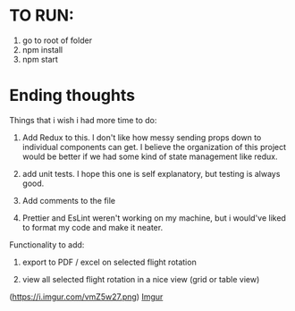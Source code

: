 # TO RUN:

1) go to root of folder
2) npm install
3) npm start


# Ending thoughts

Things that i wish i had more time to do:

1) Add Redux to this. I don't like how messy sending props down to individual components can get. I believe the organization of this project would be better if we had 
some kind of state management like redux.

2) add unit tests. I hope this one is self explanatory, but testing is always good.

3) Add comments to the file

4) Prettier and EsLint weren't working on my machine, but i would've liked to format my code and make it neater.

Functionality to add:

1) export to PDF / excel on selected flight rotation

2) view all selected flight rotation in a nice view (grid or table view)


(https://i.imgur.com/vmZ5w27.png)
[Imgur](https://imgur.com/vmZ5w27)
